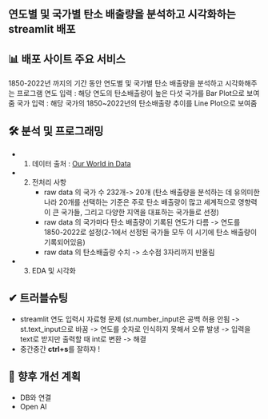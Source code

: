 ## 연도별 및 국가별 탄소 배출량을 분석하고 시각화하는 streamlit 배포


## 📊 배포 사이트 주요 서비스
1850-2022년 까지의 기간 동안 연도별 및 국가별 탄소 배출량을 분석하고 시각화해주는 프로그램
연도 입력 : 해당 연도의 탄소배출량이 높은 다섯 국가를 Bar Plot으로 보여줌
국가 입력 : 해당 국가의 1850~2022년의 탄소배출량 추이를 Line Plot으로 보여줌


## 🛠 분석 및 프로그래밍
- 1. 데이터 출처 : [Our World in Data](https://ourworldindata.org/)
- 2. 전처리 사항
     - raw data 의 국가 수 232개-> 20개 (탄소 배출량을 분석하는 데 유의미한 나라 20개를 선택하는 기준은 주로 탄소 배출량이 많고 세계적으로 영향력이 큰 국가들, 그리고 다양한 지역을 대표하는 국가들로 선정)
     - raw data 의 국가마다 탄소 배출량이 기록된 연도가 다름 -> 연도를 1850-2022로 설정(2-1에서 선정된 국가들 모두 이 시기에 탄소 배출량이 기록되어있음)
     - raw data 의 탄소배출량 수치 -> 소수점 3자리까지 반올림
- 3. EDA 및 시각화


## ✔ 트러블슈팅
- streamlit 연도 입력시 자료형 문제 (st.number_input은 공백 허용 안됨 -> st.text_input으로 바꿈 -> 연도를 숫자로 인식하지 못해서 오류 발생 -> 입력을 text로 받지만 출력할 때 int로 변환 -> 해결
- 중간중간 **ctrl+s**를 잘하쟈 !

  
## 🔴 향후 개선 계획
- DB와 연결
- Open AI
